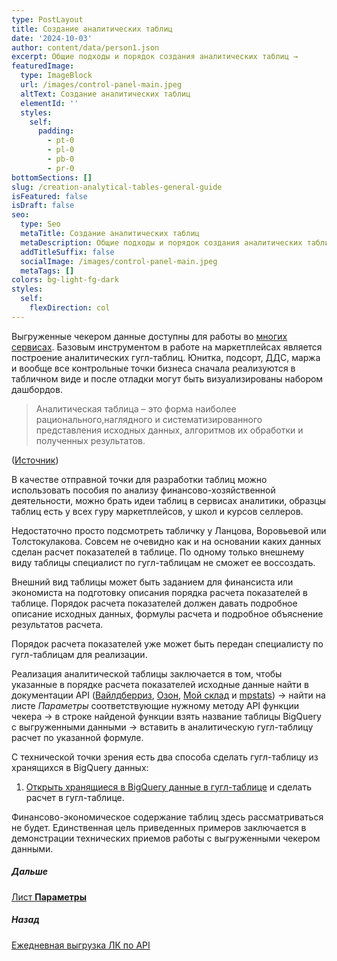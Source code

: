 ```yaml
---
type: PostLayout
title: Создание аналитических таблиц
date: '2024-10-03'
author: content/data/person1.json
excerpt: Общие подходы и порядок создания аналитических таблиц →
featuredImage:
  type: ImageBlock
  url: /images/control-panel-main.jpeg
  altText: Создание аналитических таблиц
  elementId: ''
  styles:
    self:
      padding:
        - pt-0
        - pl-0
        - pb-0
        - pr-0
bottomSections: []
slug: /creation-analytical-tables-general-guide
isFeatured: false
isDraft: false
seo:
  type: Seo
  metaTitle: Создание аналитических таблиц
  metaDescription: Общие подходы и порядок создания аналитических таблиц
  addTitleSuffix: false
  socialImage: /images/control-panel-main.jpeg
  metaTags: []
colors: bg-light-fg-dark
styles:
  self:
    flexDirection: col
---
```

Выгруженные чекером данные доступны для работы во [многих сервисах](/blog/detailed-profits-google-platform/). Базовым инструментом в работе на маркетплейсах является построение аналитических гугл-таблиц. Юнитка, подсорт, ДДС, маржа и вообще все контрольные точки бизнеса сначала реализуются в табличном виде и после отладки могут быть визуализированы набором дашбордов.

> Аналитическая таблица – это форма наиболее рационального,наглядного и систематизированного представления исходных данных,
> алгоритмов их обработки и полученных результатов.

([Источник](https://www.rubinst.ru/sites/default/files/static/vuz/Departaments/EiU/directions/M_pb/Tutorials/%D0%90%D0%BD%D0%B0%D0%BB%D0%B8%D0%B7%20%D1%84%D0%B8%D0%BD%D0%B0%D0%BD%D1%81%D0%BE%D0%B2%D0%BE-%D1%85%D0%BE%D0%B7%D1%8F%D0%B9%D1%81%D1%82%D0%B2%D0%B5%D0%BD%D0%BD%D0%BE%D0%B9%20%D0%B4%D0%B5%D1%8F%D1%82%D0%B5%D0%BB%D1%8C%D0%BD%D0%BE%D1%81%D1%82%D0%B8%20\(%D0%9C%D0%B0%D0%BB%D1%8C%D1%86%D0%B5%D0%B2%D0%B0%20%D0%95.%D0%92.\)%202012.pdf))

В качестве отправной точки для разработки таблиц можно использовать пособия по анализу финансово-хозяйственной деятельности, можно брать идеи таблиц в сервисах аналитики, образцы таблиц есть у всех гуру маркетплейсов, у школ и курсов селлеров.

Недостаточно просто подсмотреть табличку у Ланцова, Воровьевой или Толстокулакова. Совсем не очевидно как и на основании каких данных сделан расчет показателей в таблице. По одному только внешнему виду таблицы специалист по гугл-таблицам не сможет ее воссоздать.

Внешний вид таблицы может быть заданием для финансиста или экономиста на подготовку описания порядка расчета показателей в таблице. Порядок расчета показателей должен давать подробное описание исходных данных, формулы расчета и подробное объяснение результатов расчета.

Порядок расчета показателей уже может быть передан специалисту по гугл-таблицам для реализации.

Реализация аналитической таблицы заключается в том, чтобы указанные в порядке расчета показателей исходные данные найти в документации API ([Вайлдберриз](https://dev.wildberries.ru/openapi/analytics), [Озон](https://docs.ozon.ru/api/seller/), [Мой склад](https://dev.moysklad.ru/doc/api/remap/1.2/) и [mpstats](https://mpstats.io/integrations)) → найти на листе *Параметры* соответствующие нужному методу API функции чекера → в строке найденой функции взять название таблицы BigQuery с выгруженными данными → вставить в аналитическую гугл-таблицу расчет по указанной формуле.

С технической точки зрения есть два способа сделать гугл-таблицу из хранящихся в BigQuery данных:

1.  [Открыть хранящиеся в BigQuery данные в гугл-таблице](https://support.google.com/docs/answer/9702507?hl=RU) и сделать расчет в гугл-таблице.


Финансово-экономическое содержание таблиц здесь рассматриваться не будет. Единственная цель приведенных примеров заключается в демонстрации технических приемов работы с выгруженными чекером данными.

##### Дальше

[Лист **Параметры**](/blog/parameters-list-control-panel/)

##### Назад

[Ежедневная выгрузка ЛК по API](/blog/everyday-upload-turn-on/)
